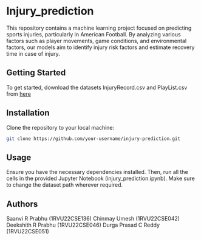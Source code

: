 # Injury_prediction

This repository contains a machine learning project focused on predicting sports injuries, particularly in American Football. By analyzing various factors such as player movements, game conditions, and environmental factors, our models aim to identify injury risk factors and estimate recovery time in case of injury.

## Getting Started

To get started, download the datasets InjuryRecord.csv and PlayList.csv from [here](https://github.com/tkding/COGS108_fa22-final-project-data-file/blob/main/InjuryRecord%20.csv)

## Installation

Clone the repository to your local machine:

```bash
git clone https://github.com/your-username/injury-prediction.git
```

## Usage

Ensure you have the necessary dependencies installed. Then, run all the cells in the provided Jupyter Notebook (injury_prediction.ipynb). Make sure to change the dataset path wherever required.

## Authors

Saanvi R Prabhu (1RVU22CSE136)
Chinmay Umesh (1RVU22CSE042)
Deekshith R Prabhu (1RVU22CSE046)
Durga Prasad C Reddy (1RVU22CSE051)
